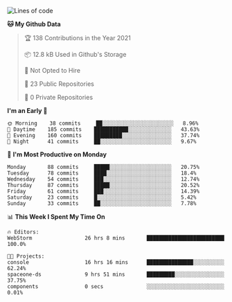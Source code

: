 
<!--START_SECTION:waka-->
![Lines of code](https://img.shields.io/badge/From%20Hello%20World%20I%27ve%20Written-2.0%20million%20lines%20of%20code-blue)

**🐱 My Github Data** 

> 🏆 138 Contributions in the Year 2021
 > 
> 📦 12.8 kB Used in Github's Storage 
 > 
> 🚫 Not Opted to Hire
 > 
> 📜 23 Public Repositories 
 > 
> 🔑 0 Private Repositories  
 > 
**I'm an Early 🐤** 

```text
🌞 Morning    38 commits     ██░░░░░░░░░░░░░░░░░░░░░░░   8.96% 
🌆 Daytime    185 commits    ███████████░░░░░░░░░░░░░░   43.63% 
🌃 Evening    160 commits    █████████░░░░░░░░░░░░░░░░   37.74% 
🌙 Night      41 commits     ██░░░░░░░░░░░░░░░░░░░░░░░   9.67%

```
📅 **I'm Most Productive on Monday** 

```text
Monday       88 commits     █████░░░░░░░░░░░░░░░░░░░░   20.75% 
Tuesday      78 commits     ████░░░░░░░░░░░░░░░░░░░░░   18.4% 
Wednesday    54 commits     ███░░░░░░░░░░░░░░░░░░░░░░   12.74% 
Thursday     87 commits     █████░░░░░░░░░░░░░░░░░░░░   20.52% 
Friday       61 commits     ███░░░░░░░░░░░░░░░░░░░░░░   14.39% 
Saturday     23 commits     █░░░░░░░░░░░░░░░░░░░░░░░░   5.42% 
Sunday       33 commits     ██░░░░░░░░░░░░░░░░░░░░░░░   7.78%

```


📊 **This Week I Spent My Time On** 

```text
🔥 Editors: 
WebStorm                 26 hrs 8 mins       █████████████████████████   100.0%

🐱‍💻 Projects: 
console                  16 hrs 16 mins      ███████████████░░░░░░░░░░   62.24% 
spaceone-ds              9 hrs 51 mins       █████████░░░░░░░░░░░░░░░░   37.75% 
components               0 secs              ░░░░░░░░░░░░░░░░░░░░░░░░░   0.01%

```


<!--END_SECTION:waka-->
